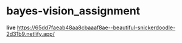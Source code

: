 # bayes-vision_assignment
**live**
https://65dd7faeab48aa8cbaaaf8ae--beautiful-snickerdoodle-2d31b9.netlify.app/
